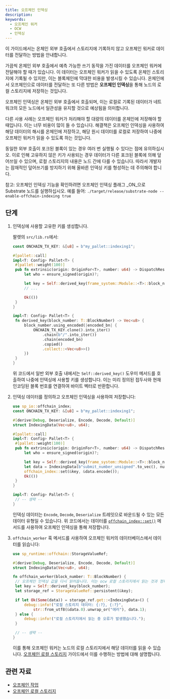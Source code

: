 ```yaml
---
title: 오프체인 인덱싱
description:
keywords:
  - 오프체인 워커
  - OCW
  - 인덱싱
---
```


이 가이드에서는 온체인 외부 호출에서 스토리지에 기록하지 않고 오프체인 워커로 데이터를 전달하는 방법을 안내합니다.

가끔씩 온체인 외부 호출에서 예측 가능한 쓰기 동작을 가진 데이터를 오프체인 워커에 전달해야 할 때가 있습니다.
이 데이터는 오프체인 워커가 읽을 수 있도록 온체인 스토리지에 기록될 수 있지만, 이는 블록체인에 막대한 비용을 발생시킬 수 있습니다.
온체인에서 오프체인으로 데이터를 전달하는 또 다른 방법은 **오프체인 인덱싱**을 통해 노드의 로컬 스토리지에 저장하는 것입니다.

오프체인 인덱싱은 온체인 외부 호출에서 호출되며, 이는 로컬로 기록된 데이터가 네트워크의 모든 노드에서 일관성을 유지할 것으로 예상됨을 의미합니다.

다른 사용 사례는 오프체인 워커가 처리해야 할 대량의 데이터를 온체인에 저장해야 할 때입니다.
이는 너무 비용이 많이 들 수 있습니다.
해결책은 오프체인 인덱싱을 사용하여 해당 데이터의 해시를 온체인에 저장하고, 해당 원시 데이터를 로컬로 저장하여 나중에 오프체인 워커가 읽을 수 있도록 하는 것입니다.

동일한 외부 호출이 포크된 블록이 있는 경우 여러 번 실행될 수 있다는 점에 유의하십시오.
이로 인해 고유하지 않은 키가 사용되는 경우 데이터가 다른 포크된 블록에 의해 덮어쓰일 수 있으며, 로컬 스토리지의 내용은 노드 간에 다를 수 있습니다.
따라서 개발자는 잠재적인 덮어쓰기를 방지하기 위해 올바른 인덱싱 키를 형성하는 데 주의해야 합니다.

참고: 오프체인 인덱싱 기능을 확인하려면 오프체인 인덱싱 플래그 _ON_으로 Substrate 노드를 실행하십시오.
예를 들어: `./target/release/substrate-node --enable-offchain-indexing true`

## 단계

1. 인덱싱에 사용할 고유한 키를 생성합니다.

   팔렛의 `src/lib.rs`에서:

   ```rust
   const ONCHAIN_TX_KEY: &[u8] = b"my_pallet::indexing1";

   #[pallet::call]
   impl<T: Config> Pallet<T> {
   	#[pallet::weight(100)]
   	pub fn extrinsic(origin: OriginFor<T>, number: u64) -> DispatchResult {
   		let who = ensure_signed(origin)?;

   		let key = Self::derived_key(frame_system::Module::<T>::block_number());
   		// ...

   		Ok(())
   	}
   }

   impl<T: Config> Pallet<T> {
   	fn derived_key(block_number: T::BlockNumber) -> Vec<u8> {
   		block_number.using_encoded(|encoded_bn| {
   			ONCHAIN_TX_KEY.clone().into_iter()
   				.chain(b"/".into_iter())
   				.chain(encoded_bn)
   				.copied()
   				.collect::<Vec<u8>>()
   		})
   	}
   }
   ```

   위 코드에서 일반 외부 호출 내에서는 `Self::derived_key()` 도우미 메서드를 호출하여 나중에 인덱싱에 사용할 키를 생성합니다.
   이는 미리 정의된 접두사와 현재 인코딩된 블록 번호를 연결하여 바이트 벡터로 반환합니다.

1. 인덱싱 데이터를 정의하고 오프체인 인덱싱을 사용하여 저장합니다:

   ```rust
   use sp_io::offchain_index;
   const ONCHAIN_TX_KEY: &[u8] = b"my_pallet::indexing1";

   #[derive(Debug, Deserialize, Encode, Decode, Default)]
   struct IndexingData(Vec<u8>, u64);

   #[pallet::call]
   impl<T: Config> Pallet<T> {
   	#[pallet::weight(100)]
   	pub fn extrinsic(origin: OriginFor<T>, number: u64) -> DispatchResult {
   		let who = ensure_signed(origin)?;

   		let key = Self::derived_key(frame_system::Module::<T>::block_number());
   		let data = IndexingData(b"submit_number_unsigned".to_vec(), number);
   		offchain_index::set(&key, &data.encode());
   		Ok(())
   	}
   }

   impl<T: Config> Pallet<T> {
   	// -- 생략 --
   }
   ```

   인덱싱 데이터는 `Encode`, `Decode`, `Deserialize` 트레잇으로 바운드될 수 있는 모든 데이터 유형일 수 있습니다.
   위 코드에서는 데이터를 [`offchain_index::set()`](https://paritytech.github.io/substrate/master/sp_io/offchain_index/fn.set.html) 메서드를 사용하여 오프체인 인덱싱을 통해 저장합니다.

1. `offchain_worker` 훅 메서드를 사용하여 오프체인 워커의 데이터베이스에서 데이터를 읽습니다:

   ```rust
   use sp_runtime::offchain::StorageValueRef;

   #[derive(Debug, Deserialize, Encode, Decode, Default)]
   struct IndexingData(Vec<u8>, u64);

   fn offchain_worker(block_number: T::BlockNumber) {
   	// 오프체인 인덱싱 값을 다시 읽어옵니다. 이는 ocw 로컬 스토리지에서 읽는 것과 정확히 동일합니다.
   	let key = Self::derived_key(block_number);
   	let storage_ref = StorageValueRef::persistent(&key);

   	if let Ok(Some(data)) = storage_ref.get::<IndexingData>() {
   		debug::info!("로컬 스토리지 데이터: {:?}, {:?}",
   			str::from_utf8(&data.0).unwrap_or("에러"), data.1);
   	} else {
   		debug::info!("로컬 스토리지에서 읽는 중 오류가 발생했습니다.");
   	}

   	// -- 생략 --
   }
   ```

   이를 통해 오프체인 워커는 노드의 로컬 스토리지에서 해당 데이터를 읽을 수 있습니다.
   [오프체인 로컬 스토리지](/reference/how-to-guides/offchain-workers/offchain-local-storage/) 가이드에서 이를 수행하는 방법에 대해 설명합니다.

## 관련 자료

- [오프체인 작업](/learn/offchain-operations/)
- [오프체인 로컬 스토리지](/reference/how-to-guides/offchain-workers/offchain-local-storage/)
